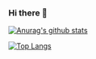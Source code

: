 ### Hi there 👋

<!--
**breewf/breewf** is a ✨ _special_ ✨ repository because its `README.md` (this file) appears on your GitHub profile.

Here are some ideas to get you started:

- 🔭 I’m currently working on ...
- 🌱 I’m currently learning ...
- 👯 I’m looking to collaborate on ...
- 🤔 I’m looking for help with ...
- 💬 Ask me about ...
- 📫 How to reach me: ...
- 😄 Pronouns: ...
- ⚡ Fun fact: ...
-->

[![Anurag's github stats](https://github-readme-stats.vercel.app/api?username=breewf&count_private=true&show_icons=true&theme=radical&bg_color=30,e96443,904e95)](https://github.com/anuraghazra/github-readme-stats)

[![Top Langs](https://github-readme-stats.vercel.app/api/top-langs/?username=breewf&layout=compact)](https://github.com/anuraghazra/github-readme-stats)
